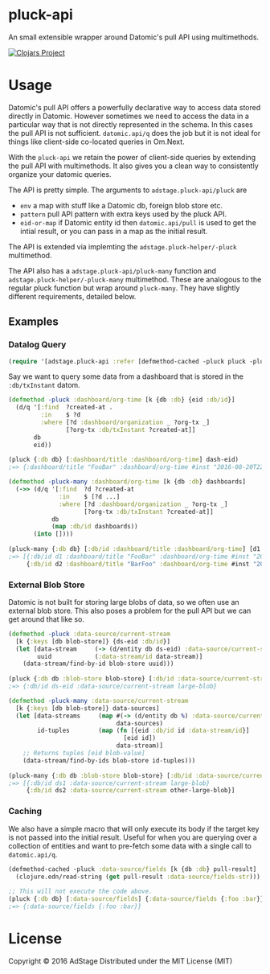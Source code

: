 # pluck-api
An small extensible wrapper around Datomic's pull API using multimethods.

[![Clojars Project](https://img.shields.io/clojars/v/adstage/pluck-api.svg)](https://clojars.org/adstage/pluck-api)

# Usage

Datomic's pull API offers a powerfully declarative way to access data
stored directly in Datomic. However sometimes we need to access the data
in a particular way that is not directly represented in the schema. In this
cases the pull API is not sufficient. `datomic.api/q` does the job
but it is not ideal for things like client-side co-located queries in Om.Next.

With the `pluck-api` we retain the power of client-side queries by extending
the pull API with multimethods. It also gives you a clean way to consistently
organize your datomic queries.

The API is pretty simple. The arguments to `adstage.pluck-api/pluck` are
- `env` a map with stuff like a Datomic db, foreign blob store etc.
- `pattern` pull API pattern with extra keys used by the pluck API.
- `eid-or-map` if Datomic entity id then `datomic.api/pull` is used to get the intial result, or you can pass in a map as the initial result.

The API is extended via implemting the `adstage.pluck-helper/-pluck` multimethod.

The API also has a `adstage.pluck-api/pluck-many` function and `adstage.pluck-helper/-pluck-many`
multimethod. These are analogous to the regular pluck function but wrap around `pluck-many`. They
have slightly different requirements, detailed below.

## Examples

### Datalog Query

```clojure
(require '[adstage.pluck-api :refer [defmethod-cached -pluck pluck -pluck-many pluck-many]])
```

Say we want to query some data from a dashboard that is stored in the `:db/txInstant`
datom.

```clojure
(defmethod -pluck :dashboard/org-time [k {db :db} {eid :db/id}]
  (d/q '[:find  ?created-at .
         :in    $ ?d
         :where [?d :dashboard/organization _ ?org-tx _]
                [?org-tx :db/txInstant ?created-at]]
       db
       eid))
       
(pluck {:db db} [:dashboard/title :dashboard/org-time] dash-eid)
;=> {:dashboard/title "FooBar" :dashboard/org-time #inst "2016-08-20T22:10:26.652-00:00"}

(defmethod -pluck-many :dashboard/org-time [k {db :db} dashboards]
  (->> (d/q '[:find  ?d ?created-at
              :in    $ [?d ...]
              :where [?d :dashboard/organization _ ?org-tx _] 
                     [?org-tx :db/txInstant ?created-at]]
            db
            (map :db/id dashboards))
       (into [])))
       
(pluck-many {:db db} [:db/id :dashboard/title :dashboard/org-time] [d1 d2])
;=> [{:db/id d1 :dashboard/title "FooBar" :dashboard/org-time #inst "2016-08-20T22:10:26.652-00:00"}
     {:db/id d2 :dashboard/title "BarFoo" :dashboard/org-time #inst "2016-08-21T22:10:26.652-00:00"}]
```

### External Blob Store

Datomic is not built for storing large blobs of data, so we often use an external blob store.
This also poses a problem for the pull API but we can get around that like so.

```clojure
(defmethod -pluck :data-source/current-stream
  [k {:keys [db blob-store]} {ds-eid :db/id}]
  (let [data-stream     (-> (d/entity db ds-eid) :data-source/current-stream)
        uuid            (:data-stream/id data-stream)]
    (data-stream/find-by-id blob-store uuid)))
    
(pluck {:db db :blob-store blob-store} [:db/id :data-source/current-stream] ds-eid)
;=> {:db/id ds-eid :data-source/current-stream large-blob}

(defmethod -pluck-many :data-source/current-stream
  [k {:keys [db blob-store]} data-sources]
  (let [data-streams     (map #(-> (d/entity db %) :data-source/current-stream)
                              data-sources)
        id-tuples        (map (fn [{eid :db/id id :data-stream/id}]
                                [eid id])
                              data-stream)]
    ;; Returns tuples [eid blob-value]
    (data-stream/find-by-ids blob-store id-tuples)))
    
(pluck-many {:db db :blob-store blob-store} [:db/id :data-source/current-stream] [ds1 ds2])
;=> [{:db/id ds1 :data-source/current-stream large-blob}
     {:db/id ds2 :data-source/current-stream other-large-blob}]
```

### Caching

We also have a simple macro that will only execute its body if the target key is not passed into
the initial result. Useful for when you are querying over a collection of entities and want to pre-fetch
some data with a single call to `datomic.api/q`.

```clojure
(defmethod-cached -pluck :data-source/fields [k {db :db} pull-result]
  (clojure.edn/read-string (get pull-result :data-source/fields-str)))
  
;; This will not execute the code above.
(pluck {:db db} [:data-source/fields] {:data-source/fields {:foo :bar}})
;=> {:data-source/fields {:foo :bar}}
```

# License

Copyright © 2016 AdStage
Distributed under the MIT License (MIT)
